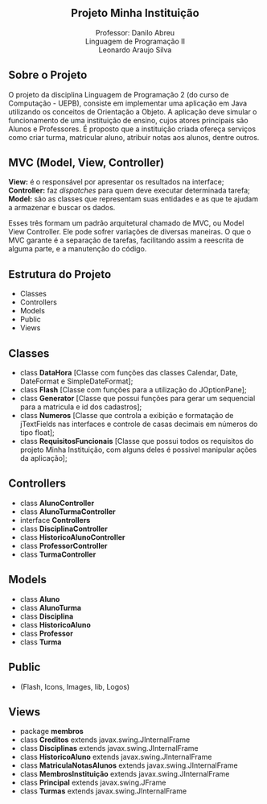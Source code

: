 <h2 align="center">Projeto Minha Instituição</h2>

<p align="center">
Professor: Danilo Abreu<br>
Linguagem de Programação II<br>
Leonardo Araujo Silva<br>
</p>

## Sobre o Projeto

O projeto da disciplina Linguagem de Programação 2 (do curso de Computação - UEPB), consiste em implementar uma aplicação em Java utilizando os conceitos de Orientação a Objeto. A aplicação deve simular o funcionamento de uma instituição de ensino, cujos atores principais são Alunos e Professores. É proposto que a instituição criada ofereça serviços como criar turma, matricular aluno, atribuir notas aos alunos, dentre outros.


## MVC (Model, View, Controller)

<strong>View:</strong> é o responsável por apresentar os resultados na interface;<br>
<strong>Controller:</strong> faz <i>dispatches</i> para quem deve executar determinada tarefa;<br>
<strong>Model:</strong> são as classes que representam suas entidades e as que te ajudam a armazenar e buscar os dados.<br>

<p>
Esses três formam um padrão arquitetural chamado de MVC, ou Model View Controller. Ele pode sofrer variações de diversas maneiras. O que o MVC garante é a separação de tarefas, facilitando assim a reescrita de alguma parte, e a manutenção do código. </p>

## Estrutura do Projeto

- Classes
- Controllers
- Models
- Public
- Views

## Classes

- class <strong>DataHora</strong> [Classe com funções das classes Calendar, Date, DateFormat e SimpleDateFormat];
- class <strong>Flash</strong> [Classe com funções para a utilização do JOptionPane];
- class <strong>Generator</strong> [Classe que possui funções para gerar um sequencial para a matricula e id dos cadastros];
- class <strong>Numeros</strong> [Classe que controla a exibição e formatação de jTextFields nas interfaces e controle de casas decimais em números do tipo float];
- class <strong>RequisitosFuncionais</strong> [Classe que possui todos os requisitos do projeto Minha Instituição, com alguns deles é possivel manipular ações da aplicação];
	
	
## Controllers


- class <strong>AlunoController</strong> 
- class <strong>AlunoTurmaController</strong>
- interface <strong>Controllers</strong> 
- class <strong>DisciplinaController</strong>
- class <strong>HistoricoAlunoController</strong> 
- class <strong>ProfessorController</strong> 
- class <strong>TurmaController</strong> 

## Models

- class <strong>Aluno</strong> 
- class <strong>AlunoTurma</strong>
- class <strong>Disciplina</strong>
- class <strong>HistoricoAluno</strong> 
- class <strong>Professor</strong> 
- class <strong>Turma</strong> 

## Public

- (Flash, Icons, Images, lib, Logos)

## Views

- package <strong>membros</strong> 
- class <strong>Creditos</strong> extends javax.swing.JInternalFrame
- class <strong>Disciplinas</strong> extends javax.swing.JInternalFrame 
- class <strong>HistoricoAluno</strong> extends javax.swing.JInternalFrame 
- class <strong>MatriculaNotasAlunos</strong>  extends javax.swing.JInternalFrame 
- class <strong>MembrosInstituição</strong>  extends javax.swing.JInternalFrame 
- class <strong>Principal</strong> extends javax.swing.JFrame 
- class <strong>Turmas</strong> extends javax.swing.JInternalFrame 


	